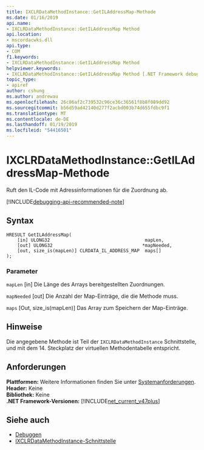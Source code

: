 ```yaml
---
title: IXCLRDataMethodInstance::GetILAddressMap-Methode
ms.date: 01/16/2019
api.name:
- IXCLRDataMethodInstance::GetILAddressMap Method
api.location:
- mscordacwks.dll
api.type:
- COM
f1.keywords:
- IXCLRDataMethodInstance::GetILAddressMap Method
helpviewer.keywords:
- IXCLRDataMethodInstance::GetILAddressMap Method [.NET Framework debugging]
topic_type:
- apiref
author: cshung
ms.author: andrewau
ms.openlocfilehash: 26c86af2c739532c96ce36c36561f8b8f089dd92
ms.sourcegitcommit: b56d59ad42140d277f2acbd003b74d655fdbc9f1
ms.translationtype: MT
ms.contentlocale: de-DE
ms.lasthandoff: 01/19/2019
ms.locfileid: "54416501"
---
```

# <a name="ixclrdatamethodinstancegetiladdressmap-method"></a>IXCLRDataMethodInstance::GetILAddressMap-Methode

Ruft den IL-Code mit Adressinformationen für die Zuordnung ab.

[!INCLUDE[debugging-api-recommended-note](../../../../includes/debugging-api-recommended-note.md)]

## <a name="syntax"></a>Syntax

```
HRESULT GetILAddressMap(
    [in] ULONG32                                   mapLen,
    [out] ULONG32                                 *mapNeeded,
    [out, size_is(mapLen)] CLRDATA_IL_ADDRESS_MAP  maps[]
);
```

### <a name="parameters"></a>Parameter

`mapLen` [in] Die Länge des Arrays bereitgestellten Zuordnungen.

`mapNeeded` [out] Die Anzahl der Map-Einträge, die die Methode muss.

`maps` [Out, size_is(mapLen)] Das Array zum Speichern der Map-Einträge.

## <a name="remarks"></a>Hinweise

Die angegebene Methode ist Teil der `IXCLRDataMethodInstance` Schnittstelle, und mit dem 14. Steckplatz der virtuellen Methodentabelle entspricht.

## <a name="requirements"></a>Anforderungen

**Plattformen:** Weitere Informationen finden Sie unter [Systemanforderungen](../../../../docs/framework/get-started/system-requirements.md).  
**Header:** Keine  
**Bibliothek:** Keine  
**.NET Framework-Versionen:** [!INCLUDE[net_current_v47plus](../../../../includes/net-current-v47plus.md)]  

## <a name="see-also"></a>Siehe auch

- [Debuggen](../../../../docs/framework/unmanaged-api/debugging/index.md)
- [IXCLRDataMethodInstance-Schnittstelle](../../../../docs/framework/unmanaged-api/debugging/ixclrdatamethodinstance-interface.md)
